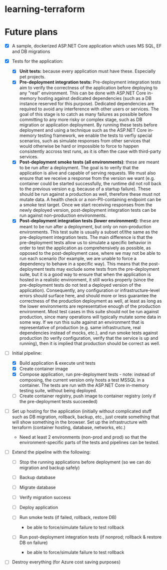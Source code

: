 # learning-terraform

# Future plans

* [x] A sample, dockerized ASP.NET Core application which uses MS SQL, EF and DB migrations
* [x] Tests for the application:

  * [x] __Unit tests:__ because every application must have these. Especially pet projects.
  * [x] __Pre-deployment integration tests:__ Pre-deployment integration tests aim to verify the correctness of the application before deploying to any "real" environment. This can be done with ASP.NET Core in-memory hosting against dedicated dependencies (such as a DB instance reserved for this purpose). Dedicated dependencies are required to avoid any interference with other users or services. The goal of this stage is to catch as many failures as possible before committing to any more risky or complex stage, such as DB migration or application deployment. By running these tests before deployment and using a technique such as the ASP.NET Core in-memory testing framework, we enable the tests to verfiy special scenarios, such as simulate responses from other services that would otherwise be hard or impossible to force to happen consistently accross test runs, as it is often the case with third-party services.
  * [x] __Post-deployment smoke tests (all environments)__: these are meant to be run after a deployment. The goal is to verify that the application is alive and capable of serving requests. We must also ensure that we receive a response from the version we want (e.g. container could be started successfully, the runtime did not roll back to the previous version e.g. because of a startup failure). These should be run against a production as well, therefore these must not mutate data. A health check or a non-PII-containing endpoint can be a smoke test target. Once we start receiving responses from the newly deployed version, post-deployment integration tests can be run against non-production environments.
  * [x] __Post-deployment integration tests (lower environment):__ these are meant to be run after a deployment, but only on non-production environments. This test suite is usually a subset of/the same as the pre-deployment integration tests. The main difference is that the pre-deployment tests allow us to simulate a specific behavior in order to test the application as comprehensively as possible, as opposed to the post-deployment case, where we may not be able to run each scenario (for example, we are unable to force a dependency to behave in a specific way). This means that the post-deployment tests may exclude some tests from the pre-deployment suite, but it is a good way to ensure that when the application is hosted in a realistic environment, it still works properly (since the pre-deployment tests do not test a deployed version of the application). Consequently, any configuration or infrastructure-level errors should surface here, and should more or less guarantee the correctness of the production deployment as well, at least as long as the lower environments are representative enough of the production environment. Most test cases in this suite should not be run against production, since many operations will typically mutate some data in some way. If we run this suite against an environment that is representative of production (e.g. same infrastructure, real dependencies instead of mocks, etc.), and run smoke tests against production (to verify configuration, verify that the service is up and running), then it is implied that production should be correct as well.

* [ ] Initial pipeline:
  
  * [x] Build application & execute unit tests
  * [x] Create container image
  * [x] Compose application, run pre-deployment tests - note: instead of composing, the current version only hosts a test MSSQL in a container. The tests are run with the ASP.NET Core in-memory testing suite, without being deployed.
  * [ ] Create container registry, push image to container registry (only if the pre-deployment tests succeeded)

* [ ] Set up hosting for the application (initially without complicated stuff such as DB migration, rollback, backup, etc., just create something that will show something in the browser. Set up the infrastructure with terraform (container hosting, database, networks, etc.)

  * Need at least 2 environments (non-prod and prod) so that the environment-specific parts of the tests and pipelines can be tested.

* [ ] Extend the pipeline with the following:

  * [ ] Stop the running applications before deployment (so we can do migration and backup safely)
  * [ ] Backup database
  * [ ] Migrate database
  * [ ] Verify migration success
  * [ ] Deploy application
  * [ ] Run smoke tests (if failed, rollback, restore DB)

    * be able to force/simulate failure to test rollback

  * [ ] Run post-deployment integration tests (if nonprod; rollback & restore DB on failure)

    * be able to force/simulate failure to test rollback

* [ ] Destroy everything (for Azure cost saving purposes)
